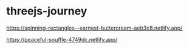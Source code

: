 # threejs-journey


https://spinning-rectangles--earnest-buttercream-aeb3c8.netlify.app/

https://peaceful-souffle-4749dc.netlify.app/
